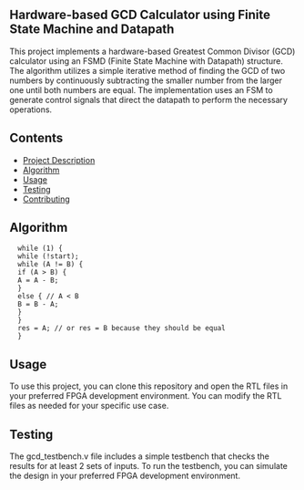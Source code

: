 ## Hardware-based GCD Calculator using Finite State Machine and Datapath
This project implements a hardware-based Greatest Common Divisor (GCD) calculator using an FSMD (Finite State Machine with Datapath) structure. The algorithm utilizes a simple iterative method of finding the GCD of two numbers by continuously subtracting the smaller number from the larger one until both numbers are equal. The implementation uses an FSM to generate control signals that direct the datapath to perform the necessary operations.

## Contents

- [Project Description](#project-description)
- [Algorithm](#Algorithm)
- [Usage](#usage)
- [Testing](#testing)
- [Contributing](#contributing)

## Algorithm
```
  while (1) {
  while (!start);
  while (A != B) {
  if (A > B) {
  A = A - B;
  }
  else { // A < B
  B = B - A;
  }
  }
  res = A; // or res = B because they should be equal
  }
```
## Usage
To use this project, you can clone this repository and open the RTL files in your preferred FPGA development environment. You can modify the RTL files as needed for your specific use case.

## Testing
The gcd_testbench.v file includes a simple testbench that checks the results for at least 2 sets of inputs. To run the testbench, you can simulate the design in your preferred FPGA development environment.
